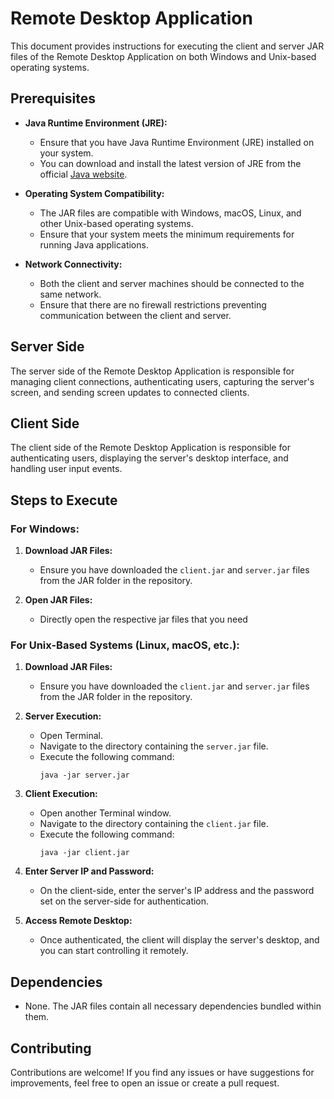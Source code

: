 # Remote Desktop Application

This document provides instructions for executing the client and server JAR files of the Remote Desktop Application on both Windows and Unix-based operating systems.

## Prerequisites

- **Java Runtime Environment (JRE):**
  - Ensure that you have Java Runtime Environment (JRE) installed on your system.
  - You can download and install the latest version of JRE from the official [Java website](https://www.oracle.com/java/technologies/javase-jre8-downloads.html).

- **Operating System Compatibility:**
  - The JAR files are compatible with Windows, macOS, Linux, and other Unix-based operating systems.
  - Ensure that your system meets the minimum requirements for running Java applications.

- **Network Connectivity:**
  - Both the client and server machines should be connected to the same network.
  - Ensure that there are no firewall restrictions preventing communication between the client and server.

## Server Side

The server side of the Remote Desktop Application is responsible for managing client connections, authenticating users, capturing the server's screen, and sending screen updates to connected clients.

## Client Side

The client side of the Remote Desktop Application is responsible for authenticating users, displaying the server's desktop interface, and handling user input events.


## Steps to Execute

### For Windows:

1. **Download JAR Files:**
   - Ensure you have downloaded the `client.jar` and `server.jar` files from the JAR folder in the repository.

2. **Open JAR Files:**
   - Directly open the respective jar files that you need


### For Unix-Based Systems (Linux, macOS, etc.):

1. **Download JAR Files:**
   - Ensure you have downloaded the `client.jar` and `server.jar` files from the JAR folder in the repository.

2. **Server Execution:**
   - Open Terminal.
   - Navigate to the directory containing the `server.jar` file.
   - Execute the following command:
     ```
     java -jar server.jar
     ```

3. **Client Execution:**
   - Open another Terminal window.
   - Navigate to the directory containing the `client.jar` file.
   - Execute the following command:
     ```
     java -jar client.jar
     ```

4. **Enter Server IP and Password:**
   - On the client-side, enter the server's IP address and the password set on the server-side for authentication.

5. **Access Remote Desktop:**
   - Once authenticated, the client will display the server's desktop, and you can start controlling it remotely.

## Dependencies

- None. The JAR files contain all necessary dependencies bundled within them.

## Contributing

Contributions are welcome! If you find any issues or have suggestions for improvements, feel free to open an issue or create a pull request.
